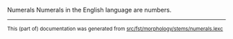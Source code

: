 Numerals
Numerals in the English language are numbers.

* * *

<small>This (part of) documentation was generated from [src/fst/morphology/stems/numerals.lexc](https://github.com/giellalt/lang-eng/blob/main/src/fst/morphology/stems/numerals.lexc)</small>
